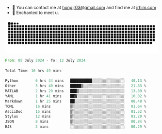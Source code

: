 - 📧 You can contact me at hongjr03@gmail.com and find me at [jrhim.com](https://jrhim.com/)
- 💜 Enchanted to meet u.

![snake_animation](https://raw.githubusercontent.com/hongjr03/hongjr03/output/github-contribution-grid-snake.svg)

<!--START_SECTION:waka-->

```rust
From: 05 July 2024 - To: 12 July 2024

Total Time: 16 hrs 49 mins

Python        6 hrs 44 mins   ██████████░░░░░░░░░░░░░░░   40.13 %
Other         3 hrs 40 mins   █████▒░░░░░░░░░░░░░░░░░░░   21.83 %
MATLAB        2 hrs 20 mins   ███▒░░░░░░░░░░░░░░░░░░░░░   13.89 %
YAML          1 hr 41 mins    ██▓░░░░░░░░░░░░░░░░░░░░░░   10.02 %
Markdown      1 hr 25 mins    ██░░░░░░░░░░░░░░░░░░░░░░░   08.48 %
TOML          16 mins         ▒░░░░░░░░░░░░░░░░░░░░░░░░   01.64 %
AsciiDoc      15 mins         ▒░░░░░░░░░░░░░░░░░░░░░░░░   01.52 %
Stylus        12 mins         ▒░░░░░░░░░░░░░░░░░░░░░░░░   01.20 %
JSON          8 mins          ▒░░░░░░░░░░░░░░░░░░░░░░░░   00.84 %
EJS           2 mins          ░░░░░░░░░░░░░░░░░░░░░░░░░   00.29 %
```

<!--END_SECTION:waka-->
